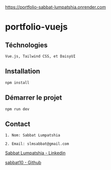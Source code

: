 https://portfolio-sabbat-lumpatshia.onrender.com

# portfolio-vuejs

## Téchnologies

    Vue.js, Tailwind CSS, et DaisyUI

## Installation

    npm install

## Démarrer le projet

    npm run dev

## Contact

    1. Nom: Sabbat Lumpatshia

    2. Email: slmsabbat@gmail.com

[Sabbat Lumpatshia - Linkedin](https://www.linkedin.com/feed/)

[sabbat10 - Github](https://github.com/)

